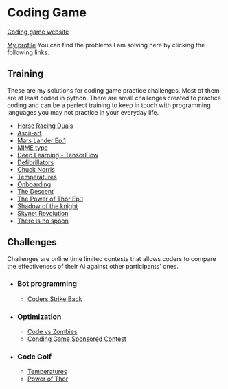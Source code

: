 # Coding Game
[Coding game website](https://www.codingame.com/)

[My profile](https://www.codingame.com/profile/3db8070d12309aaa6b75f4a64c8c16e8805248)
You can find the problems I am solving here by clicking the following links. 

## Training

These are my solutions for coding game practice challenges.
Most of them are at least coded in python. There are small challenges created to practice coding and can be a perfect training to keep in touch with programming languages you may not practice in your everyday life.

- [Horse Racing Duals](https://www.codingame.com/ide/puzzle/horse-racing-duals)
- [Ascii-art](https://www.codingame.com/ide/puzzle/ascii-art)
- [Mars Lander Ep.1](https://www.codingame.com/ide/puzzle/mars-lander-episode-1)
- [MIME type](https://www.codingame.com/ide/puzzle/mime-type)
- [Deep Learning - TensorFlow](https://www.codingame.com/ide/puzzle/deep-learning-tensorflow)
- [Defibrillators](https://www.codingame.com/ide/puzzle/defibrillators)
- [Chuck Norris](https://www.codingame.com/ide/puzzle/chuck-norris)
- [Temperatures](https://www.codingame.com/ide/puzzle/temperatures)
- [Onboarding](https://www.codingame.com/ide/puzzle/onboarding)
- [The Descent](https://www.codingame.com/ide/puzzle/the-descent)
- [The Power of Thor Ep.1](https://www.codingame.com/ide/puzzle/power-of-thor-episode-1)
- [Shadow of the knight](https://www.codingame.com/ide/puzzle/shadows-of-the-knight-episode-1)
- [Skynet Revolution](https://www.codingame.com/ide/puzzle/skynet-revolution-episode-1)
- [There is no spoon](https://www.codingame.com/ide/puzzle/there-is-no-spoon-episode-1)

## Challenges

Challenges are online time limited contests that allows coders to compare the effectiveness of their AI against other participants' ones.

- ### Bot programming
  - [Coders Strike Back](https://www.codingame.com/ide/puzzle/coders-strike-back)
- ### Optimization
  - [Code vs Zombies](https://www.codingame.com/ide/puzzle/code-vs-zombies)
  - [Conding Game Sponsored Contest](https://www.codingame.com/ide/puzzle/codingame-sponsored-contest)
- ### Code Golf
    - [Temperatures](https://www.codingame.com/ide/puzzle/temperature-code-golf)
    - [Power of Thor](https://www.codingame.com/ide/puzzle/power-of-thor)
